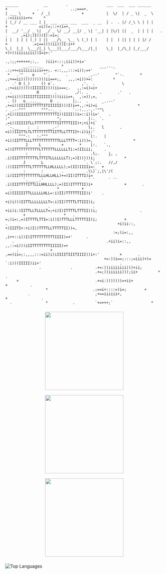 ```
______           __        .                 ___  ___  ___ ______      +             .              ..;===+.
| ___ \     +   / _|              +          |  \/  | / _ \|  _  \                              .:=iiiiii=+=     *
| |_/ / __ ___ | |_ ___  ___ ___  ___  _ __  | .  . |/ /_\ \ | | |             +              =i))=;::+)i=+,
|  __/ '__/ _ \|  _/ _ \/ __/ __|/ _ \| '__| | |\/| ||  _  | | | |   .              .      ,=i);)I)))I):=i=;
| |  | | | (_) | ||  __/\__ \__ \ (_) | |    | |  | || | | | |/ /           +           .=i==))))ii)))I:i++
\_|  |_|  \___/|_| \___||___/___/\___/|_|    \_|  |_/\_| |_/___/                       +)+))iiiiiiii))I=i+:'
                                                                        .,:;;++++++;:,.   )iii+:::;iii))+i='
        __.....__        *                ___..._                   .:;++=iiiiiiiiii=++;. =::,,,:::=i));=+'
 *   .'" _  o    "`.       .         _,--'       "`-.       *      ,;+==ii)))))))))))ii==+;,   ,,,:=i))+=:         *
   .' O (_)     () o`.            ,'.  .            \           ,;+=ii))))))IIIIII))))ii===;.   ,,:=i)=i+
  .           O       .        ,/:. .     .       .'   .       ;+=ii)))IIIIITIIIIII))))iiii=+,  ,:=));=,
 . ()   o__...__    O  .      |;..  .      _..--'             ,+=i))IIIIIITTTTTITIIIIII)))I)i=+,,:+i)=i                  *
. _.--"""       """--._ .     `--:...-,-'""\                ,+i))IIIIIITTTTTTTTTTTTI))IIII))i=::i))i='    .
:"                     ";            |:.  `.               ,=i))IIIIITLLTTTTTTTTTTIITTTTIII)+;+i)+i`
 `-.__    :   :    __.-'             l;.   l       .       =i))IIITTLTLTTTTTTTTTIITTLLTTTII+:i)ii:'
      """-:   :-"""                  `|:.   |             +i))IITTTLLLTTTTTTTTTTTTLLLTTTT+:i)))=,                  *
         J     L         +       *    |:.   `.,          =))ITTTTTTTTTTTLTTTTTTLLLLLLTi:=)IIiii;     .
         :     :                      .l;.    j, ,      .i)IIITTTTTTTTLTTTITLLLLLLLT);=)I)))))i;             *
        J       L                  `. \`;:.   //,/      :))IIITTTTTLTTTTTTLLHLLLLL);=)II)IIIIi=:   +
        :       :        .          .\\)`;,|\'/(        :i)IIITTTTTTTTTLLLHLLHLL)+=)II)ITTTI)i=
        `._____.'                    ` `      ` ``      .i)IIITTTTITTLLLHHLLLL);=)II)ITTTTII)i+              +       .
  .                    *          +                     =i)IIIIIITTLLLLLLHLL=:i)II)TTTTTTIII)i'    .
                                                       +i)i)))IITTLLLLLLLLT=:i)II)TTTTLTTIII)i;
                   .                   .            +ii)i:)IITTLLTLLLLT=;+i)I)ITTTTLTTTII))i;                   .
        +                 *   .                     =;)i=:,=)ITTTTLTTI=:i))I)TTTLLLTTTTTII)i;            +
.                                                 +i)ii::,    +)IIITI+:+i)I))TTTTLLTTTTTII))=,
                                                :=;)i=:,,   ,i++::i))I)ITTTTTTTTTTIIII)=+'      .
   .                                         .+ii)i=::,,    ,,::=i)))iIITTTTTTTTIIIII)=+
     .              +                       ,==)ii=;:,,,,:::=ii)i)iIIIITIIITIIII))i+:'         +       .
                                            +=:))i==;:::;=iii)+)=  `:i)))IIIII)ii+'                                   .
               .             .          .+=:))iiiiiiii)))+ii;
                                        .+=;))iiiiii)));ii+         *                                  .
     +                                  .+=i:)))))))=+ii+                   +          .
                  *                    .;==i+::::=)i=;        +
          .                             ,+==iiiiii+,                                       +               .
  .               *           .         `+=+++;`                 *
```

<div align="center" style="display: flex; flex-wrap: wrap; justify-content: center;">
  <img src="manamind-vid.gif" width="250" style="margin: 8px;" />
  <img src="mad-demo.gif" width="250" style="margin: 8px;" />
  <img src="satan-vid.gif" width="250" style="margin: 8px;" />
</div>

<!-- ![Mike's GitHub Stats](https://github-readme-stats.vercel.app/api?username=Professor-MAD&show_icons=true&theme=radical&count_private=true) -->

<!-- [![trophy](https://github-profile-trophy.vercel.app/?username=Professor-MAD&theme=radical)](https://github.com/ryo-ma/github-profile-trophy) -->

![Top Languages](https://github-readme-stats.vercel.app/api/top-langs/?username=Professor-MAD&layout=compact&theme=radical)

